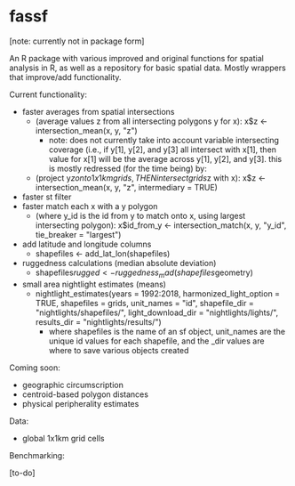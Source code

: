 # fassf

[note: currently not in package form]

An R package with various improved and original functions for spatial analysis in R, as well as a repository for basic spatial data. Mostly wrappers that improve/add functionality.

Current functionality:
- faster averages from spatial intersections
  - (average values z from all intersecting polygons y for x): x$z <- intersection_mean(x, y, "z")
    - note: does not currently take into account variable intersecting coverage (i.e., if y[1], y[2], and y[3] all intersect with x[1], then value for x[1] will be the average across y[1], y[2], and y[3]. this is mostly redressed (for the time being) by:
  - (project y$z onto 1x1 km grids, THEN intersect grids$z with x): x$z <- intersection_mean(x, y, "z", intermediary = TRUE)
- faster st filter
- faster match each x with a y polygon
  - (where y_id is the id from y to match onto x, using largest intersecting polygon): x$id_from_y <- intersection_match(x, y, "y_id", tie_breaker = "largest")
- add latitude and longitude columns
  - shapefiles <- add_lat_lon(shapefiles)
- ruggedness calculations (median absolute deviation)
  - shapefiles$rugged <- ruggedness_mad(shapefiles$geometry)
- small area nightlight estimates (means)
  - nightlight_estimates(years = 1992:2018, harmonized_light_option = TRUE, shapefiles = grids, unit_names = "id", shapefile_dir = "nightlights/shapefiles/", light_download_dir = "nightlights/lights/", results_dir = "nightlights/results/")
    - where shapefiles is the name of an sf object, unit_names are the unique id values for each shapefile, and the _dir values are where to save various objects created 

Coming soon:
- geographic circumscription 
- centroid-based polygon distances
- physical peripherality estimates

Data:

- global 1x1km grid cells

Benchmarking:

[to-do]
